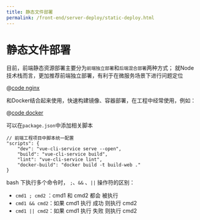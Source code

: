 ```yaml
---
title: 静态文件部署
permalink: /front-end/server-deploy/static-deploy.html
---
```


# 静态文件部署

目前，前端静态资源部署主要分为`前端独立部署`和`后端混合部署`两种方式；
就Node技术栈而言，更加推荐前端独立部署，有利于在微服务场景下进行问题定位

@[code nginx](@code/nginx/static-dist-deploy.conf)

和Docker结合起来使用，快速构建镜像、容器部署，在工程中经常使用，例如：

@[code docker](@code/docker/static-dist-deploy.Dockerfile)

可以在`package.json`中添加相关脚本

```json5
// 前端工程项目中脚本统一配置
"scripts": {
    "dev": "vue-cli-service serve --open",
    "build": "vue-cli-service build",
    "lint": "vue-cli-service lint",
    "docker-build": "docker build -t build-web ."
}
```

bash 下执行多个命令时， `;`、`&&` 、`||` 操作符的区别：

- `cmd1 ; cmd2` ：cmd1 和 cmd2 都会 被执行
- `cmd1 && cmd2`：如果 cmd1 执行 成功 则执行 cmd2
- `cmd1 || cmd2`：如果 cmd1 执行 失败 则执行 cmd2
